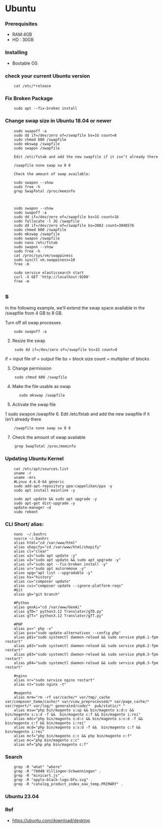 # Ubuntu


### Prerequisites 

- RAM:4GB
- HD : 30GB  


### Installing

- Bootable OS


### check your current Ubuntu version

        cat /etc/*release  
        
### Fix Broken  Package 

        sudo apt --fix-broken install

### Change swap size in Ubuntu 18.04 or newer

        sudo swapoff -a 
        sudo dd if=/dev/zero of=/swapfile bs=1G count=8 
        sudo chmod 600 /swapfile 
        sudo mkswap /swapfile 
        sudo swapon /swapfile

        Edit /etc/fstab and add the new swapfile if it isn’t already there

        /swapfile none swap sw 0 0

        Check the amount of swap available:

        sudo swapon --show
        sudo free -h
        grep SwapTotal /proc/meminfo



        sudo swapon --show
        sudo swapoff -a 
        sudo dd if=/dev/zero of=/swapfile bs=1G count=16
        sudo fallocate -l 3G /swapfile
        sudo dd if=/dev/zero of=/swapfile bs=3082 count=3048576
        sudo chmod 600 /swapfile
        sudo mkswap /swapfile
        sudo swapon /swapfile
        sudo nano /etc/fstab
        sudo swapon --show
        sudo free -h
        cat /proc/sys/vm/swappiness
        sudo sysctl vm.swappiness=10
        free -m

        sudo service elasticsearch start
        curl -X GET 'http://localhost:9200'
        free -m
## s


In the following example, we’ll extend the swap space available in the /swapfile from 4 GB to 8 GB.

Turn off all swap processes
 
        sudo swapoff -a
2. Resize the swap
 
        sudo dd if=/dev/zero of=/swapfile bs=1G count=8
if = input file
of = output file
bs = block size
count = multiplier of blocks

3. Change permission
 
        sudo chmod 600 /swapfile
4. Make the file usable as swap

 
          sudo mkswap /swapfile
5. Activate the swap file

1
sudo swapon /swapfile
6. Edit /etc/fstab and add the new swapfile if it isn’t already there

        /swapfile none swap sw 0 0
        
7. Check the amount of swap available 

        grep SwapTotal /proc/meminfo

### Updating Ubuntu Kernel

        cat /etc/apt/sources.list
        uname -r
        uname -mrs 
        #Linux 4.4.0-64 generic
        sudo add-apt-repository ppa:cappelikan/ppa -y
        sudo apt install mainline -y
        
        sudo apt update && sudo apt upgrade -y
        sudo apt-get dist-upgrade -y
        update-manager –d
        sudo reboot
   


### CLI Short/ alias: 
        
        nano  ~/.bashrc
        source ~/.bashrc
        alias html="cd /var/www/html"
        alias shopify="cd /var/www/html/shopify"
        alias cl="clear"          
        alias u2="sudo apt update -y"
        alias u3="sudo apt update && sudo apt upgrade -y"
        alias uf="sudo apt --fix-broken install -y"
        alias ur="sudo apt autoremove -y"
        alias upg="apt list --upgradable -y"
        alias hs="history"
        alias cu="composer update"
        alias cui="composer update --ignore-platform-reqs"
        #Git
        alias gb="git branch"

        #Python
        alias genAi="cd /var/www/GenAi"
        alias gTD=" python3.12 Translator/gTD.py"
        alias gTT=" python3.12 Translator/gTT.py"
        
        #PHP
        alias pv=" php -v"
        alias pvs="sudo update-alternatives --config php"
        alias p81="sudo systemctl daemon-reload && sudo service php8.1-fpm restart"
        alias p82="sudo systemctl daemon-reload && sudo service php8.2-fpm restart"
        alias p83="sudo systemctl daemon-reload && sudo service php8.3-fpm restart"
        alias p84="sudo systemctl daemon-reload && sudo service php8.3-fpm restart"

        #nginx
        alias nr="sudo service nginx restart"
        alias nt="sudo nginx -t"
        
        #magento
        alias mrm="rm -rf var/cache/* var/tmp/_cache var/composer_home/cache/* var/view_preprocessed/* var/page_cache/* var/report/* var/log/* generated/code/*  pub/static/* "
        alias msu="php bin/magento s:up && bin/magento s:d:c && bin/magento s:s:d -f &&  bin/magento c:f && bin/magento i:rei"
        alias mdc="php bin/magento s:d:c && bin/magento s:s:d -f &&  bin/magento c:f && bin/magento i:rei"
        alias mcd="php bin/magento s:s:d -f &&  bin/magento c:f && bin/magento i:rei"
        alias mcf="php bin/magento c:c && php bin/magento c:f"
        alias mc="php bin/magento c:c"
        alias mf="php php bin/magento c:f"
                
    
        
        

### Search

        grep -R "what" "where"
        grep -R "78048 Villingen-Schwenningen" .
        grep -R "minicart.js" .
        grep -R "apple-black-logo-bFu.svg" .
        grep -R "catalog_product_index_eav_temp.PRIMARY" .

### Ubuntu 23.04

   

### Ref
- https://ubuntu.com/download/desktop
